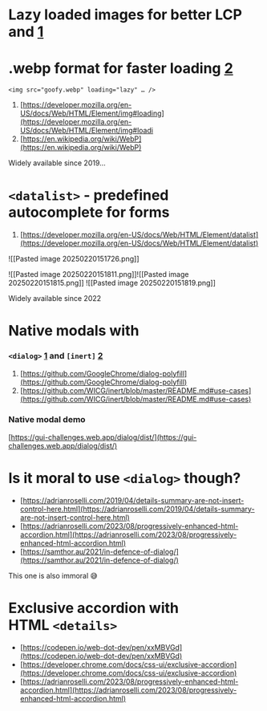 
# Lazy loaded images for better LCP and [1](https://www.fricze.com/@@base@@#fn1 "see footnote")

# .webp format for faster loading [2](https://www.fricze.com/@@base@@#fn2 "see footnote")

`<img src="goofy.webp" loading="lazy" … />`

1. [https://developer.mozilla.org/en-US/docs/Web/HTML/Element/img#loading](https://developer.mozilla.org/en-US/docs/Web/HTML/Element/img#loadi    
2. [https://en.wikipedia.org/wiki/WebP](https://en.wikipedia.org/wiki/WebP)


Widely available since 2019…
# `<datalist>` - predefined autocomplete for forms

1. [https://developer.mozilla.org/en-US/docs/Web/HTML/Element/datalist](https://developer.mozilla.org/en-US/docs/Web/HTML/Element/datalist)

![[Pasted image 20250220151726.png]]

![[Pasted image 20250220151811.png]]![[Pasted image 20250220151815.png]]
![[Pasted image 20250220151819.png]]

Widely available since 2022

# Native modals with

### `<dialog>` [1](https://www.fricze.com/@@base@@#fn1 "see footnote") and `[inert]` [2](https://www.fricze.com/@@base@@#fn2 "see footnote")

1. [https://github.com/GoogleChrome/dialog-polyfill](https://github.com/GoogleChrome/dialog-polyfill)
2. [https://github.com/WICG/inert/blob/master/README.md#use-cases](https://github.com/WICG/inert/blob/master/README.md#use-cases)

### Native modal demo
[https://gui-challenges.web.app/dialog/dist/](https://gui-challenges.web.app/dialog/dist/)

# Is it moral to use `<dialog>` though?

- [https://adrianroselli.com/2019/04/details-summary-are-not-insert-control-here.html](https://adrianroselli.com/2019/04/details-summary-are-not-insert-control-here.html)
- [https://adrianroselli.com/2023/08/progressively-enhanced-html-accordion.html](https://adrianroselli.com/2023/08/progressively-enhanced-html-accordion.html)
- [https://samthor.au/2021/in-defence-of-dialog/](https://samthor.au/2021/in-defence-of-dialog/)

This one is also immoral 😅
# Exclusive accordion with HTML `<details>`

- [https://codepen.io/web-dot-dev/pen/xxMBVGd](https://codepen.io/web-dot-dev/pen/xxMBVGd)
- [https://developer.chrome.com/docs/css-ui/exclusive-accordion](https://developer.chrome.com/docs/css-ui/exclusive-accordion)
- [https://adrianroselli.com/2023/08/progressively-enhanced-html-accordion.html](https://adrianroselli.com/2023/08/progressively-enhanced-html-accordion.html)
